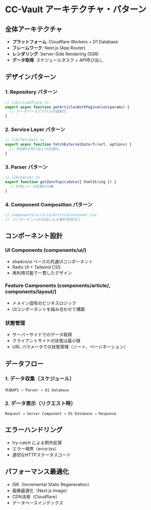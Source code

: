 # CC-Vault アーキテクチャ・パターン

## 全体アーキテクチャ
- **プラットフォーム**: Cloudflare Workers + D1 Database
- **フレームワーク**: Next.js (App Router)
- **レンダリング**: Server-Side Rendering (SSR)
- **データ取得**: スケジュールタスク + API呼び出し

## デザインパターン

### 1. Repository パターン
```typescript
// lib/cloudflare.ts
export async function getArticlesWithPagination(params) {
  // データベースアクセスの抽象化
}
```

### 2. Service Layer パターン
```typescript
// lib/fetchers.ts
export async function fetchExternalData<T>(url, options) {
  // 外部API呼び出しの共通化
}
```

### 3. Parser パターン
```typescript
// lib/parser.ts
export function getZennTopicsData({ htmlString }) {
  // HTMLパース処理の分離
}
```

### 4. Component Composition パターン
```typescript
// components/article/ArticleContainer.tsx
// コンポーネントの合成による再利用性向上
```

## コンポーネント設計

### UI Components (components/ui/)
- shadcn/ui ベースの共通UIコンポーネント
- Radix UI + Tailwind CSS
- 再利用可能で一貫したデザイン

### Feature Components (components/article/, components/layout/)
- ドメイン固有のビジネスロジック
- UIコンポーネントを組み合わせて構築

### 状態管理
- サーバーサイドでのデータ取得
- クライアントサイドの状態は最小限
- URL パラメータでの状態管理（ソート、ページネーション）

## データフロー

### 1. データ収集（スケジュール）
```
外部API → Parser → D1 Database
```

### 2. データ表示（リクエスト時）
```
Request → Server Component → D1 Database → Response
```

## エラーハンドリング
- try-catch による例外処理
- エラー境界（error.tsx）
- 適切なHTTPステータスコード

## パフォーマンス最適化
- ISR（Incremental Static Regeneration）
- 画像最適化（Next.js Image）
- CDN活用（Cloudflare）
- データベースインデックス